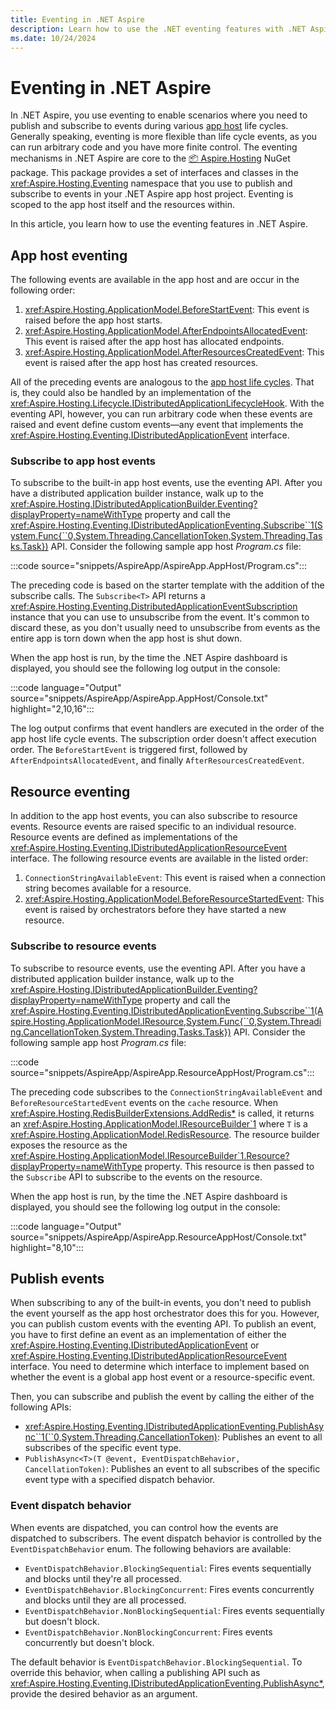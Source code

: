 ```yaml
---
title: Eventing in .NET Aspire
description: Learn how to use the .NET eventing features with .NET Aspire.
ms.date: 10/24/2024
---
```


# Eventing in .NET Aspire

In .NET Aspire, you use eventing to enable scenarios where you need to publish and subscribe to events during various [app host](xref:dotnet/aspire/app-host#app-host-life-cycles) life cycles. Generally speaking, eventing is more flexible than life cycle events, as you can run arbitrary code and you have more finite control. The eventing mechanisms in .NET Aspire are core to the [📦 Aspire.Hosting](https://www.nuget.org/packages/Aspire.Hosting) NuGet package. This package provides a set of interfaces and classes in the <xref:Aspire.Hosting.Eventing> namespace that you use to publish and subscribe to events in your .NET Aspire app host project. Eventing is scoped to the app host itself and the resources within.

In this article, you learn how to use the eventing features in .NET Aspire.

## App host eventing

The following events are available in the app host and are occur in the following order:

1. <xref:Aspire.Hosting.ApplicationModel.BeforeStartEvent>: This event is raised before the app host starts.
1. <xref:Aspire.Hosting.ApplicationModel.AfterEndpointsAllocatedEvent>: This event is raised after the app host has allocated endpoints.
1. <xref:Aspire.Hosting.ApplicationModel.AfterResourcesCreatedEvent>: This event is raised after the app host has created resources.

All of the preceding events are analogous to the [app host life cycles](xref:dotnet/aspire/app-host#app-host-life-cycles). That is, they could also be handled by an implementation of the <xref:Aspire.Hosting.Lifecycle.IDistributedApplicationLifecycleHook>. With the eventing API, however, you can run arbitrary code when these events are raised and event define custom events—any event that implements the <xref:Aspire.Hosting.Eventing.IDistributedApplicationEvent> interface.

### Subscribe to app host events

To subscribe to the built-in app host events, use the eventing API. After you have a distributed application builder instance, walk up to the <xref:Aspire.Hosting.IDistributedApplicationBuilder.Eventing?displayProperty=nameWithType> property and call the <xref:Aspire.Hosting.Eventing.IDistributedApplicationEventing.Subscribe``1(System.Func{``0,System.Threading.CancellationToken,System.Threading.Tasks.Task})> API. Consider the following sample app host _Program.cs_ file:

:::code source="snippets/AspireApp/AspireApp.AppHost/Program.cs":::

The preceding code is based on the starter template with the addition of the subscribe calls. The `Subscribe<T>` API returns a <xref:Aspire.Hosting.Eventing.DistributedApplicationEventSubscription> instance that you can use to unsubscribe from the event. It's common to discard these, as you don't usually need to unsubscribe from events as the entire app is torn down when the app host is shut down.

When the app host is run, by the time the .NET Aspire dashboard is displayed, you should see the following log output in the console:

:::code language="Output" source="snippets/AspireApp/AspireApp.AppHost/Console.txt" highlight="2,10,16":::

The log output confirms that event handlers are executed in the order of the app host life cycle events. The subscription order doesn't affect execution order. The `BeforeStartEvent` is triggered first, followed by `AfterEndpointsAllocatedEvent`, and finally `AfterResourcesCreatedEvent`.

## Resource eventing

In addition to the app host events, you can also subscribe to resource events. Resource events are raised specific to an individual resource. Resource events are defined as implementations of the <xref:Aspire.Hosting.Eventing.IDistributedApplicationResourceEvent> interface. The following resource events are available in the listed order:

1. `ConnectionStringAvailableEvent`: This event is raised when a connection string becomes available for a resource.
1. <xref:Aspire.Hosting.ApplicationModel.BeforeResourceStartedEvent>: This event is raised by orchestrators before they have started a new resource.

### Subscribe to resource events

To subscribe to resource events, use the eventing API. After you have a distributed application builder instance, walk up to the <xref:Aspire.Hosting.IDistributedApplicationBuilder.Eventing?displayProperty=nameWithType> property and call the <xref:Aspire.Hosting.Eventing.IDistributedApplicationEventing.Subscribe``1(Aspire.Hosting.ApplicationModel.IResource,System.Func{``0,System.Threading.CancellationToken,System.Threading.Tasks.Task})> API. Consider the following sample app host _Program.cs_ file:

:::code source="snippets/AspireApp/AspireApp.ResourceAppHost/Program.cs":::

The preceding code subscribes to the `ConnectionStringAvailableEvent` and `BeforeResourceStartedEvent` events on the `cache` resource. When <xref:Aspire.Hosting.RedisBuilderExtensions.AddRedis*> is called, it returns an <xref:Aspire.Hosting.ApplicationModel.IResourceBuilder`1> where `T` is a <xref:Aspire.Hosting.ApplicationModel.RedisResource>. The resource builder exposes the resource as the <xref:Aspire.Hosting.ApplicationModel.IResourceBuilder`1.Resource?displayProperty=nameWithType> property. This resource is then passed to the `Subscribe` API to subscribe to the events on the resource.

When the app host is run, by the time the .NET Aspire dashboard is displayed, you should see the following log output in the console:

:::code language="Output" source="snippets/AspireApp/AspireApp.ResourceAppHost/Console.txt" highlight="8,10":::

## Publish events

When subscribing to any of the built-in events, you don't need to publish the event yourself as the app host orchestrator does this for you. However, you can publish custom events with the eventing API. To publish an event, you have to first define an event as an implementation of either the <xref:Aspire.Hosting.Eventing.IDistributedApplicationEvent> or <xref:Aspire.Hosting.Eventing.IDistributedApplicationResourceEvent> interface. You need to determine which interface to implement based on whether the event is a global app host event or a resource-specific event.

Then, you can subscribe and publish the event by calling the either of the following APIs:

- <xref:Aspire.Hosting.Eventing.IDistributedApplicationEventing.PublishAsync``1(``0,System.Threading.CancellationToken)>: Publishes an event to all subscribes of the specific event type.
- `PublishAsync<T>(T @event, EventDispatchBehavior, CancellationToken)`: Publishes an event to all subscribes of the specific event type with a specified dispatch behavior.

### Event dispatch behavior

When events are dispatched, you can control how the events are dispatched to subscribers. The event dispatch behavior is controlled by the `EventDispatchBehavior` enum. The following behaviors are available:

<!--
- <xref:Aspire.Hosting.Eventing.EventDispatchBehavior.BlockingSequential>: Fires events sequentially and blocks until they're all processed.
- <xref:Aspire.Hosting.Eventing.EventDispatchBehavior.BlockingConcurrent>: Fires events concurrently and blocks until they are all processed.
- <xref:Aspire.Hosting.Eventing.EventDispatchBehavior.NonBlockingSequential>: Fires events sequentially but doesn't block.
- <xref:Aspire.Hosting.Eventing.EventDispatchBehavior.NonBlockingConcurrent>: Fires events concurrently but doesn't block.
-->

- `EventDispatchBehavior.BlockingSequential`: Fires events sequentially and blocks until they're all processed.
- `EventDispatchBehavior.BlockingConcurrent`: Fires events concurrently and blocks until they are all processed.
- `EventDispatchBehavior.NonBlockingSequential`: Fires events sequentially but doesn't block.
- `EventDispatchBehavior.NonBlockingConcurrent`: Fires events concurrently but doesn't block.

The default behavior is `EventDispatchBehavior.BlockingSequential`. To override this behavior, when calling a publishing API such as <xref:Aspire.Hosting.Eventing.IDistributedApplicationEventing.PublishAsync*>, provide the desired behavior as an argument.
